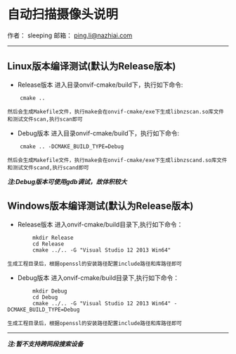 # 自动扫描摄像头说明
 

作者： sleeping
邮箱： ping.li@nazhiai.com

 ---

## Linux版本编译测试(默认为Release版本)

* Release版本
    进入目录onvif-cmake/build下，执行如下命令:
```
    cmake ..
```
    然后会生成Makefile文件，执行make会在onvif-cmake/exe下生成libnzscan.so库文件和测试文件scan,执行scan即可

* Debug版本
    进入目录onvif-cmake/build下，执行如下命令:
```
    cmake .. -DCMAKE_BUILD_TYPE=Debug
```
    然后会生成Makefile文件，执行make会在onvif-cmake/exe下生成libnzscand.so库文件和测试文件scand,执行scand即可
    
***注:Debug版本可使用gdb调试，故体积较大***
    

## Windows版本编译测试(默认为Release版本)

* Release版本
    进入onvif-cmake/build目录下,执行如下命令：
```
        mkdir Release
        cd Release
        cmake ../.. -G "Visual Studio 12 2013 Win64"
```
    生成工程目录后，根据openssl的安装路径配置include路径和库路径即可

* Debug版本
    进入onvif-cmake/build目录下,执行如下命令：
```
        mkdir Debug
        cd Debug
        cmake ../.. -G "Visual Studio 12 2013 Win64" -DCMAKE_BUILD_TYPE=Debug
```
    生成工程目录后，根据openssl的安装路径配置include路径和库路径即可

---

***注:暂不支持跨网段搜索设备***
